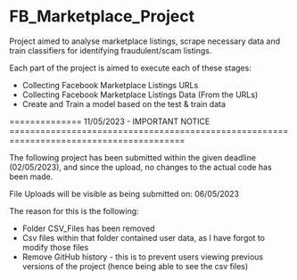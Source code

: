 # FB_Marketplace_Project
Project aimed to analyse marketplace listings, scrape necessary data and train classifiers for identifying fraudulent/scam listings.

Each part of the project is aimed to execute each of these stages:
  - Collecting Facebook Marketplace Listings URLs
  - Collecting Facebook Marketplace Listings Data (From the URLs)
  - Create and Train a model based on the test & train data

==============  11/05/2023 - IMPORTANT NOTICE ========================================================================================

The following project has been submitted within the given deadline (02/05/2023), and since the upload, no changes to the actual code 
has been made.

File Uploads will be visible as being submitted on: 06/05/2023

The reason for this is the following:
  - Folder CSV_Files has been removed
  - Csv files within that folder contained user data, as I have forgot to modify those files
  - Remove GitHub history - this is to prevent users viewing previous versions of the project (hence being able to see the csv files)
